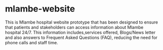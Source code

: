 # mlambe-website
This is Mlambe hospital website prototype that has been designed to ensure that patients and stakeholders can access information about Mlambe hospital 24/7.
This information includes,services offered, Blogs/News letter and also answers to Frequent Asked Questions (FAQ), reducing the need for phone calls and staff time.
